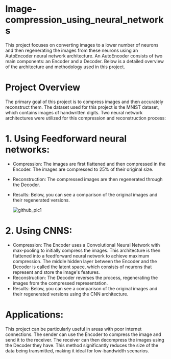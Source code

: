 # Image-compression_using_neural_networks
This project focuses on converting images to a lower number of neurons and then regenerating the images from these neurons using an AutoEncoder neural network architecture. An AutoEncoder consists of two main components: an Encoder and a Decoder. Below is a detailed overview of the architecture and methodology used in this project.

# Project Overview
The primary goal of this project is to compress images and then accurately reconstruct them. The dataset used for this project is the MNIST dataset, which contains images of handwritten digits. Two neural network architectures were utilized for this compression and reconstruction process:
# 1. Using Feedforward neural networks:
  + Compression: The images are first flattened and then compressed in the Encoder. The images are compressed to 25% of their original size.
  + Reconstruction: The compressed images are then regenerated through the Decoder. 
  + Results: Below, you can see a comparison of the original images and their regenerated versions.

    ![github_pic1](https://github.com/algezoly7/Image-compression_using_neural_networks/assets/63818969/4160dcf7-8da2-42ba-8c5d-7bdad073b53d)

# 2. Using CNNS:
  + Compression: The Encoder uses a Convolutional Neural Network with max-pooling to initially compress the images. This architecture is then flattened into a feedforward neural network to achieve maximum compression. The middle hidden layer between the Encoder and the Decoder is called the latent space, which consists of neurons that represent and store the image's features.
  + Reconstruction: The Decoder reverses the process, regenerating the images from the compressed representation.
  + Results: Below, you can see a comparison of the original images and their regenerated versions using the CNN architecture. 

# Applications:
  This project can be particularly useful in areas with poor internet connections. The sender can use the Encoder to compress the image and send it to the receiver. The receiver can then decompress the images using the Decoder they have. This method significantly reduces the size of the data being transmitted, making it ideal for low-bandwidth scenarios.
